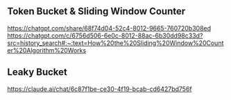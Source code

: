 ## Token Bucket & Sliding Window Counter
https://chatgpt.com/share/68f74d04-52c4-8012-9665-760720b308ed
https://chatgpt.com/c/6756d506-6e0c-8012-88ac-6b30dd98c33d?src=history_search#:~:text=How%20the%20Sliding%20Window%20Counter%20Algorithm%20Works

## Leaky Bucket
https://claude.ai/chat/6c87f1be-ce30-4f19-bcab-cd6427bd756f